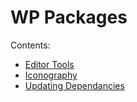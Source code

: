 # WP Packages

Contents: 
- [Editor Tools](../packages/editor-tools/README.md)
- [Iconography](../packages/iconography/README.md)
- [Updating Dependancies](./update-wp-packages.md)
